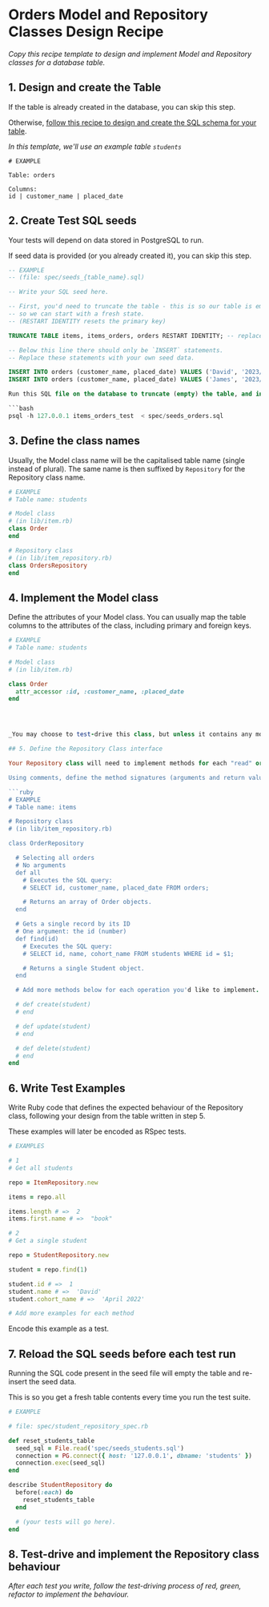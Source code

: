 # Orders Model and Repository Classes Design Recipe

_Copy this recipe template to design and implement Model and Repository classes for a database table._

## 1. Design and create the Table

If the table is already created in the database, you can skip this step.

Otherwise, [follow this recipe to design and create the SQL schema for your table](./single_table_design_recipe_template.md).

_In this template, we'll use an example table `students`_

```
# EXAMPLE

Table: orders

Columns:
id | customer_name | placed_date
```

## 2. Create Test SQL seeds

Your tests will depend on data stored in PostgreSQL to run.

If seed data is provided (or you already created it), you can skip this step.

````sql
-- EXAMPLE
-- (file: spec/seeds_{table_name}.sql)

-- Write your SQL seed here.

-- First, you'd need to truncate the table - this is so our table is emptied between each test run,
-- so we can start with a fresh state.
-- (RESTART IDENTITY resets the primary key)

TRUNCATE TABLE items, items_orders, orders RESTART IDENTITY; -- replace with your own table name.

-- Below this line there should only be `INSERT` statements.
-- Replace these statements with your own seed data.

INSERT INTO orders (customer_name, placed_date) VALUES ('David', '2023/04/22');
INSERT INTO orders (customer_name, placed_date) VALUES ('James', '2023/05/25');

Run this SQL file on the database to truncate (empty) the table, and insert the seed data. Be mindful of the fact any existing records in the table will be deleted.

```bash
psql -h 127.0.0.1 items_orders_test  < spec/seeds_orders.sql
````

## 3. Define the class names

Usually, the Model class name will be the capitalised table name (single instead of plural). The same name is then suffixed by `Repository` for the Repository class name.

```ruby
# EXAMPLE
# Table name: students

# Model class
# (in lib/item.rb)
class Order
end

# Repository class
# (in lib/item_repository.rb)
class OrdersRepository
end
```

## 4. Implement the Model class

Define the attributes of your Model class. You can usually map the table columns to the attributes of the class, including primary and foreign keys.

````ruby
# EXAMPLE
# Table name: students

# Model class
# (in lib/item.rb)

class Order
  attr_accessor :id, :customer_name, :placed_date
end




_You may choose to test-drive this class, but unless it contains any more logic than the example above, it is probably not needed._

## 5. Define the Repository Class interface

Your Repository class will need to implement methods for each "read" or "write" operation you'd like to run against the database.

Using comments, define the method signatures (arguments and return value) and what they do - write up the SQL queries that will be used by each method.

```ruby
# EXAMPLE
# Table name: items

# Repository class
# (in lib/item_repository.rb)

class OrderRepository

  # Selecting all orders
  # No arguments
  def all
    # Executes the SQL query:
    # SELECT id, customer_name, placed_date FROM orders;

    # Returns an array of Order objects.
  end

  # Gets a single record by its ID
  # One argument: the id (number)
  def find(id)
    # Executes the SQL query:
    # SELECT id, name, cohort_name FROM students WHERE id = $1;

    # Returns a single Student object.
  end

  # Add more methods below for each operation you'd like to implement.

  # def create(student)
  # end

  # def update(student)
  # end

  # def delete(student)
  # end
end
````

## 6. Write Test Examples

Write Ruby code that defines the expected behaviour of the Repository class, following your design from the table written in step 5.

These examples will later be encoded as RSpec tests.

```ruby
# EXAMPLES

# 1
# Get all students

repo = ItemRepository.new

items = repo.all

items.length # =>  2
items.first.name # =>  "book"

# 2
# Get a single student

repo = StudentRepository.new

student = repo.find(1)

student.id # =>  1
student.name # =>  'David'
student.cohort_name # =>  'April 2022'

# Add more examples for each method
```

Encode this example as a test.

## 7. Reload the SQL seeds before each test run

Running the SQL code present in the seed file will empty the table and re-insert the seed data.

This is so you get a fresh table contents every time you run the test suite.

```ruby
# EXAMPLE

# file: spec/student_repository_spec.rb

def reset_students_table
  seed_sql = File.read('spec/seeds_students.sql')
  connection = PG.connect({ host: '127.0.0.1', dbname: 'students' })
  connection.exec(seed_sql)
end

describe StudentRepository do
  before(:each) do
    reset_students_table
  end

  # (your tests will go here).
end
```

## 8. Test-drive and implement the Repository class behaviour

_After each test you write, follow the test-driving process of red, green, refactor to implement the behaviour._
